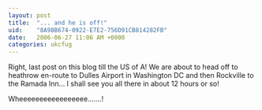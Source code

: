 ```yaml
---
layout: post
title:  "... and he is off!"
uid:	"8A98B674-0922-E7E2-756D91CB814282FB"
date:   2006-06-27 11:06 AM +0000
categories: ukcfug
---
```

Right, last post on this blog till the US of A! We are about to head off to heathrow en-route to Dulles Airport in Washington DC and then Rockville to the Ramada Inn... I shall see you all there in about 12 hours or so!

Wheeeeeeeeeeeeeeeee.......!